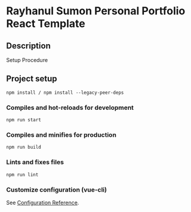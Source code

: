 # Rayhanul Sumon Personal Portfolio React Template

## Description

Setup Procedure 
 
## Project setup

```
npm install / npm install --legacy-peer-deps 
``` 

### Compiles and hot-reloads for development

```
npm run start   
``` 

### Compiles and minifies for production

``` 
npm run build 
```
 
### Lints and fixes files  

```
npm run lint
```

### Customize configuration (vue-cli)

See [Configuration Reference](https://cli.vuejs.org/config/).
